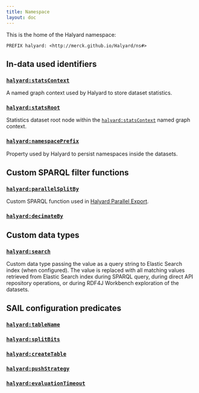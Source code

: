 ```yaml
---
title: Namespace
layout: doc
---
```


This is the home of the Halyard namespace:

```
PREFIX halyard: <http://merck.github.io/Halyard/ns#>
```

## In-data used identifiers

### <a id="statsContext" href="http://merck.github.io/Halyard/ns#statsContext">`halyard:statsContext`</a>

A named graph context used by Halyard to store dataset statistics.

### <a id="statsRoot" href="http://merck.github.io/Halyard/ns#statsRoot">`halyard:statsRoot`</a>

Statistics dataset root node within the [`halyard:statsContext`](#statsContext) named graph context.

### <a id="namespacePrefix" href="http://merck.github.io/Halyard/ns#namespacePrefix">`halyard:namespacePrefix`</a>

Property used by Halyard to persist namespaces inside the datasets.

## Custom SPARQL filter functions

### <a id="parallelSplitBy" href="http://merck.github.io/Halyard/ns#parallelSplitBy">`halyard:parallelSplitBy`</a>

Custom SPARQL function used in [Halyard Parallel Export](tools#Halyard_Parallel_Export).

### <a id="decimateBy" href="http://merck.github.io/Halyard/ns#decimateBy">`halyard:decimateBy`</a>

## Custom data types

### <a id="search" href="http://merck.github.io/Halyard/ns#search">`halyard:search`</a>

Custom data type passing the value as a query string to Elastic Search index (when configured). The value is replaced with all matching values retrieved from Elastic Search index during SPARQL query, during direct API repository operations, or during RDF4J Workbench exploration of the datasets.  

## SAIL configuration predicates

### <a id="tableName" href="http://merck.github.io/Halyard/ns#tableName">`halyard:tableName`</a>

### <a id="splitBits" href="http://merck.github.io/Halyard/ns#splitBits">`halyard:splitBits`</a>

### <a id="createTable" href="http://merck.github.io/Halyard/ns#createTable">`halyard:createTable`</a>

### <a id="pushStrategy" href="http://merck.github.io/Halyard/ns#pushStrategy">`halyard:pushStrategy`</a>

### <a id="evaluationTimeout" href="http://merck.github.io/Halyard/ns#evaluationTimeout">`halyard:evaluationTimeout`</a>
